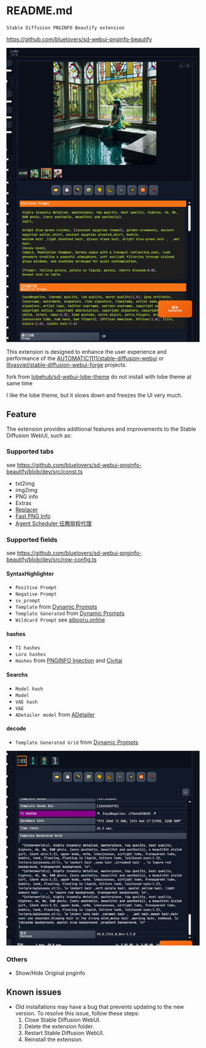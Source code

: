 # README.md

    Stable Diffusion PNGINFO Beautify extension

https://github.com/bluelovers/sd-webui-pnginfo-beautify

![img.png](docs/img.png)

This extension is designed to enhance the user experience and performance of
the [AUTOMATIC1111/stable-diffusion-webui](https://github.com/AUTOMATIC1111/stable-diffusion-webui)
or [lllyasviel/stable-diffusion-webui-forge](https://github.com/lllyasviel/stable-diffusion-webui-forge) projects.

fork from [lobehub/sd-webui-lobe-theme](https://github.com/lobehub/sd-webui-lobe-theme)
do not install with lobe theme at same time

I like the lobe theme, but it slows down and freezes the UI very much.

## Feature

The extension provides additional features and improvements to the Stable Diffusion WebUI, such as:

### Supported tabs

see https://github.com/bluelovers/sd-webui-pnginfo-beautify/blob/dev/src/const.ts

- txt2img
- img2img
- PNG info
- Extras
- [Replacer](https://github.com/light-and-ray/sd-webui-replacer)
- [Fast PNG Info](https://github.com/NoCrypt/sd-fast-pnginfo)
- [Agent Scheduler 任務排程代理](https://github.com/ArtVentureX/sd-webui-agent-scheduler)

### Supported fields

see https://github.com/bluelovers/sd-webui-pnginfo-beautify/blob/dev/src/row-config.ts

#### SyntaxHighlighter

- `Positive Prompt`
- `Negative Prompt`
- `sv_prompt`
- `Template` from [Dynamic Prompts](https://github.com/adieyal/sd-dynamic-prompts)
- `Template Generated` from [Dynamic Prompts](https://github.com/adieyal/sd-dynamic-prompts)
- `Wildcard Prompt` see [aibooru.online](https://aibooru.online/posts/73504?q=no_nipples+)

#### hashes

- `TI hashes`
- `Lora hashes`
- `Hashes` from [PNGINFO Injection](https://github.com/bluelovers/sd-webui-pnginfo-injection) and [Civitai](https://github.com/civitai/sd_civitai_extension)

#### Searchs

- `Model hash`
- `Model`
- `VAE hash`
- `VAE`
- `ADetailer model` from [ADetailer](https://github.com/Bing-su/adetailer)

#### decode

- `Template Generated Grid` from [Dynamic Prompts](https://github.com/adieyal/sd-dynamic-prompts)

![Template Generated Grid.png](docs/Template%20Generated%20Grid.png)

### Others

- Show/Hide Original pnginfo

## Known issues

- Old installations may have a bug that prevents updating to the new version. To resolve this issue, follow these steps:
    1. Close Stable Diffusion WebUI.
    2. Delete the extension folder.
    3. Restart Stable Diffusion WebUI.
    4. Reinstall the extension.
